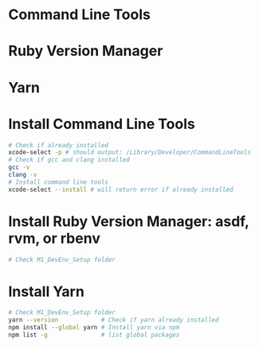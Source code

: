# Command Line Tools
# Ruby Version Manager
# Yarn


# Install Command Line Tools
```sh
# Check if already installed
xcode-select -p # should output: /Library/Developer/CommandLineTools
# Check if gcc and clang installed
gcc -v
clang -v
# Install command line tools
xcode-select --install # will return error if already installed
```

# Install Ruby Version Manager: asdf, rvm, or rbenv
```sh
# Check M1_DevEnv_Setup folder
```

# Install Yarn
```sh
# Check M1_DevEnv_Setup folder
yarn --version            # Check if yarn already installed
npm install --global yarn # Install yarn via npm
npm list -g               # list global packages
```

